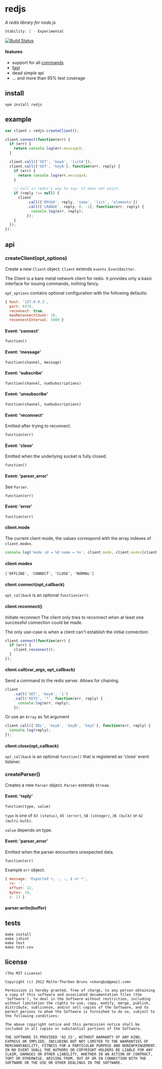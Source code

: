 # redjs
_A redis library for node.js_

```js
Stability: 1 - Experimental
```

[![Build Status](https://secure.travis-ci.org/skenqbx/node-redjs.png)](http://travis-ci.org/skenqbx/node-redjs)

#### features
 - support for all [commands](http://redis.io/commands)
 - [fast](https://gist.github.com/3773249)
 - dead simple api
 - ... and more than 95% test coverage

## install
```
npm install redjs
```

## example
```js
var client = redjs.createClient();

client.connect(function(err) {
  if (err) {
    return console.log(err.message);
  }

  client.call(['SET', 'keyA', 'listA']);
  client.call(['GET', 'keyA'], function(err, reply) {
    if (err) {
      return console.log(err.message);
    }

    // null is redis's way to say: it does not exist.
    if (reply !== null) {
      client
          .call(['RPUSH', reply, 'some', 'list', 'elements'])
          .call(['LRANGE', reply, 0, -1], function(err, reply) {
            console.log(err, reply);
          });
    }
  });
});
```

## api
### createClient(opt_options)
Create a new `Client` object. `Client` extends `events.EventEmitter`.

The Client is a bare metal network client for redis. It provides only a basic interface for issuing commands, nothing fancy.

`opt_options` contains optional configuration with the following defaults:

```js
{ host: '127.0.0.1',
  port: 6379,
  reconnect: true,
  maxReconnectCount: 10,
  reconnectInterval: 5000 }
```

#### Event: 'connect'
`function()`

#### Event: 'message'
`function(channel, message)`

#### Event: 'subscribe'
`function(channel, numSubscriptions)`

#### Event: 'unsubscribe'
`function(channel, numSubscriptions)`

#### Event: 'reconnect'
Emitted after trying to reconnect.

`function(err)`

#### Event: 'close'
Emitted when the underlying socket is fully closed.

`function()`

#### Event: 'parser_error'
See `Parser`.

`function(err)`

#### Event: 'error'
`function(err)`

#### client.mode
The current client mode, the values correspond with the array indexes of `client.modes`.

```js
console.log('mode id = %d name = %s', client.mode, client.modes[client.mode]);
```

#### client.modes
`['OFFLINE', 'CONNECT', 'CLOSE', 'NORMAL']`

#### client.connect(opt_callback)
`opt_callback` is an optional `function(err)`.

#### client.reconnect()
Initiate reconnect
The client only tries to reconnect when at least one successful connection could be made.

The only use-case is when a client can't establish the initial connection:

```js
client.connect(function(err) {
  if (err) {
    client.reconnect();
  }
});
```

#### client.call(var_args, opt_callback)
Send a command to the redis server. Allows for chaining.

```js
client
    .call('SET', 'keyA', '1')
    .call('KEYS', '*', function(err, reply) {
      console.log(err, reply);
    });
```
Or use an `Array` as 1st argument

```js
client.call(['DEL', 'keyA', 'keyB', 'keyC'], function(err, reply) {
  console.log(reply);
});
```
#### client.close(opt_callback)
`opt_callback` is an optional `function()` that is registered as 'close' event listener.

### createParser()
Creates a new `Parser` object. `Parser` extends `Stream`.

#### Event: 'reply'
`function(type, value)`

`type` is one of `43 (status)`, `45 (error)`, `58 (integer)`, `36 (bulk)` or `42 (multi-bulk)`.

`value` depends on type.

#### Event: 'parser_error'
Emitted when the parser encounters unexpected data.

`function(err)`

Example `err` object:

```js
{ message: 'Expected +, -, :, $ or *',
  rx: '',
  offset: 12,
  bytes: 19,
  c: 13 }
```

#### parser.write(buffer)

## tests
```
make install
make jshint
make test
make test-cov
```

## license
```
(The MIT License)

Copyright (c) 2012 Malte-Thorben Bruns <skenqbx@gmail.com>

Permission is hereby granted, free of charge, to any person obtaining
a copy of this software and associated documentation files (the
'Software'), to deal in the Software without restriction, including
without limitation the rights to use, copy, modify, merge, publish,
distribute, sublicense, and/or sell copies of the Software, and to
permit persons to whom the Software is furnished to do so, subject to
the following conditions:

The above copyright notice and this permission notice shall be
included in all copies or substantial portions of the Software.

THE SOFTWARE IS PROVIDED 'AS IS', WITHOUT WARRANTY OF ANY KIND,
EXPRESS OR IMPLIED, INCLUDING BUT NOT LIMITED TO THE WARRANTIES OF
MERCHANTABILITY, FITNESS FOR A PARTICULAR PURPOSE AND NONINFRINGEMENT.
IN NO EVENT SHALL THE AUTHORS OR COPYRIGHT HOLDERS BE LIABLE FOR ANY
CLAIM, DAMAGES OR OTHER LIABILITY, WHETHER IN AN ACTION OF CONTRACT,
TORT OR OTHERWISE, ARISING FROM, OUT OF OR IN CONNECTION WITH THE
SOFTWARE OR THE USE OR OTHER DEALINGS IN THE SOFTWARE.
```
